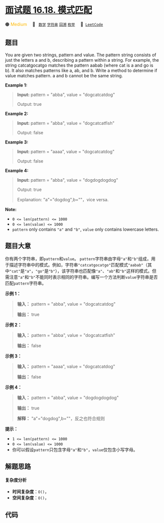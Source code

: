 # [面试题 16.18. 模式匹配](https://leetcode.cn/problems/pattern-matching-lcci)

🟠 <font color=#ffb800>Medium</font>&emsp; 🔖&ensp; [`数学`](/tag/math.md) [`字符串`](/tag/string.md) [`回溯`](/tag/backtracking.md) [`枚举`](/tag/enumeration.md)&emsp; 🔗&ensp;[`LeetCode`](https://leetcode.cn/problems/pattern-matching-lcci)

## 题目

You are given two strings, pattern and value. The pattern string consists of
just the letters a and b, describing a pattern within a string. For example,
the string catcatgocatgo matches the pattern aabab (where cat is a and go is
b). It also matches patterns like a, ab, and b. Write a method to determine if
value matches pattern. a and b cannot be the same string.

**Example 1:**

> 
> 
> 
> 
> 
> **Input:** pattern = "abba", value = "dogcatcatdog"
> 
> Output: true

**Example 2:**

> 
> 
> 
> 
> 
> **Input:** pattern = "abba", value = "dogcatcatfish"
> 
> Output: false

**Example 3:**

> 
> 
> 
> 
> 
> **Input:** pattern = "aaaa", value = "dogcatcatdog"
> 
> Output: false

**Example 4:**

> 
> 
> 
> 
> 
> **Input:** pattern = "abba", value = "dogdogdogdog"
> 
> Output: true
> 
> Explanation: "a"="dogdog",b=""，vice versa.
> 
> 

**Note:**

  * `0 <= len(pattern) <= 1000`
  * `0 <= len(value) <= 1000`
  * `pattern` only contains `"a"` and `"b"`, `value` only contains lowercase letters.


## 题目大意

你有两个字符串，即`pattern`和`value`。
`pattern`字符串由字母`"a"`和`"b"`组成，用于描述字符串中的模式。例如，字符串`"catcatgocatgo"`匹配模式`"aabab"`（其中`"cat"`是`"a"`，`"go"`是`"b"`），该字符串也匹配像`"a"`、`"ab"`和`"b"`这样的模式。但需注意`"a"`和`"b"`不能同时表示相同的字符串。编写一个方法判断`value`字符串是否匹配`pattern`字符串。

**示例 1：**

> 
> 
> 
> 
> 
> **输入：** pattern = "abba", value = "dogcatcatdog"
> 
> **输出：** true
> 
> 

**示例 2：**

> 
> 
> 
> 
> 
> **输入：** pattern = "abba", value = "dogcatcatfish"
> 
> **输出：** false
> 
> 

**示例 3：**

> 
> 
> 
> 
> 
> **输入：** pattern = "aaaa", value = "dogcatcatdog"
> 
> **输出：** false
> 
> 

**示例 4：**

> 
> 
> 
> 
> 
> **输入：** pattern = "abba", value = "dogdogdogdog"
> 
> **输出：** true
> 
> **解释：** "a"="dogdog",b=""，反之也符合规则
> 
> 

**提示：**

  * `1 <= len(pattern) <= 1000`
  * `0 <= len(value) <= 1000`
  * 你可以假设`pattern`只包含字母`"a"`和`"b"`，`value`仅包含小写字母。


## 解题思路

#### 复杂度分析

- **时间复杂度**：`O()`，
- **空间复杂度**：`O()`，

## 代码

```javascript

```